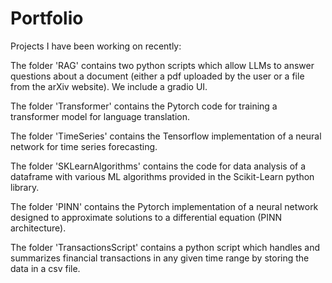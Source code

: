 # Portfolio
Projects I have been working on recently: 

The folder 'RAG' contains two python scripts which allow LLMs to answer questions about a document (either a pdf uploaded by the user or a file from the arXiv website). We include a gradio UI.

The folder 'Transformer' contains the Pytorch code for training a transformer model for language translation.

The folder 'TimeSeries' contains the Tensorflow implementation of a neural network for time series forecasting.

The folder 'SKLearnAlgorithms' contains the code for data analysis of a dataframe with various ML algorithms provided in the Scikit-Learn python library.

The folder 'PINN' contains the Pytorch implementation of a neural network designed to approximate solutions to a differential equation (PINN architecture).

The folder 'TransactionsScript' contains a python script which handles and summarizes financial transactions in any given time range by storing the data in a csv file.
